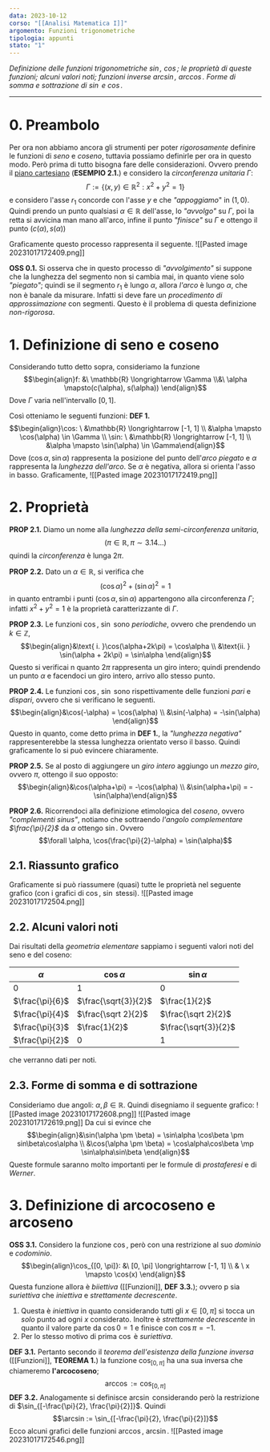 ```yaml
---
data: 2023-10-12
corso: "[[Analisi Matematica I]]"
argomento: Funzioni trigonometriche
tipologia: appunti
stato: "1"
---
```

*Definizione delle funzioni trigonometriche $\sin$, $\cos$; le proprietà di queste funzioni; alcuni valori noti; funzioni inverse $\arcsin$, $\arccos$. Forme di somma e sottrazione di $\sin$ e $\cos$.*
- - -
# 0. Preambolo
Per ora non abbiamo ancora gli strumenti per poter *rigorosamente* definire le funzioni di *seno* e *coseno*, tuttavia possiamo definirle per ora in questo modo.
Però prima di tutto bisogna fare delle considerazioni.
Ovvero prendo il [piano cartesiano](Coppie%20Ordinate%20e%20Prodotto%20Cartesiano) (**ESEMPIO 2.1.**) e considero la *circonferenza unitaria* $\Gamma$: $$\Gamma := \{(x,y) \in \mathbb{R}^2: x^2+y^2=1\}$$
e considero l'asse $r_1$ concorde con l'asse $y$ e che *"appoggiamo*" in $(1, 0)$. 
Quindi prendo un punto qualsiasi $\alpha \in \mathbb{R}$ dell'asse, lo *"avvolgo"* su $\Gamma$, poi la retta si avvicina man mano all'arco, infine il punto *"finisce"* su $\Gamma$ e ottengo il punto $(c(\alpha), s(\alpha))$

Graficamente questo processo rappresenta il seguente.
![[Pasted image 20231017172409.png]]

**OSS 0.1.** 
Si osserva che in questo processo di *"avvolgimento"* si suppone che la lunghezza del segmento non si cambia mai, in quanto viene solo *"piegato"*; quindi se il segmento $r_1$ è lungo $\alpha$, allora *l'arco* è lungo $\alpha$, che non è banale da misurare. Infatti si deve fare un *procedimento di approssimazione* con segmenti. Questo è il problema di questa definizione *non-rigorosa*.
# 1. Definizione di seno e coseno
Considerando tutto detto sopra, consideriamo la funzione $$\begin{align}f: &\ \mathbb{R} \longrightarrow \Gamma \\&\ \alpha \mapsto(c(\alpha), s(\alpha)) \end{align}$$Dove $\Gamma$ varia nell'intervallo $[0, 1]$.

Così otteniamo le seguenti funzioni:
**DEF 1.** $$\begin{align}\cos: \ &\mathbb{R} \longrightarrow [-1, 1] \\ &\alpha \mapsto \cos(\alpha) \in \Gamma \\ \sin: \ &\mathbb{R} \longrightarrow [-1, 1] \\ &\alpha \mapsto \sin(\alpha) \in \Gamma\end{align}$$
Dove $(\cos\alpha, \sin\alpha)$ rappresenta la posizione del punto dell'*arco piegato* e $\alpha$ rappresenta la *lunghezza dell'arco*. Se $\alpha$ è negativa, allora si orienta l'asso in basso. Graficamente, 
![[Pasted image 20231017172419.png]]
# 2. Proprietà
**PROP 2.1.** Diamo un nome alla *lunghezza della semi-circonferenza unitaria*,  $$(\pi \in \mathbb{R}, \pi \sim 3.14\ldots) $$quindi la *circonferenza* è lunga $2\pi$.

**PROP 2.2.** Dato un $\alpha \in \mathbb{R}$, si verifica che $$(\cos\alpha)^2 + (\sin\alpha)^2 = 1$$in quanto entrambi i punti $(\cos\alpha, \sin\alpha)$ appartengono alla circonferenza $\Gamma$; infatti $x^2+y^2 = 1$ è la proprietà caratterizzante di $\Gamma$.

**PROP 2.3.** Le funzioni $\cos$, $\sin$ sono *periodiche*, ovvero che prendendo un $k \in \mathbb{Z}$,  $$\begin{align}&\text{ i. }\cos(\alpha+2k\pi) = \cos\alpha \\ &\text{ii. } \sin(\alpha + 2k\pi) = \sin\alpha \end{align}$$Questo si verificai n quanto $2\pi$ rappresenta un giro intero; quindi prendendo un punto $\alpha$ e facendoci un giro intero, arrivo allo stesso punto.

**PROP 2.4.** Le funzioni $\cos$, $\sin$ sono rispettivamente delle funzioni *pari* e *dispari*, ovvero che si verificano le seguenti. $$\begin{align}&\cos(-\alpha) = \cos(\alpha) \\ &\sin(-\alpha) = -\sin(\alpha) \end{align}$$Questo in quanto, come detto prima in **DEF 1.**, la *"lunghezza negativa"* rappresenterebbe la stessa lunghezza orientato verso il basso. Quindi graficamente lo si può evincere chiaramente.

**PROP 2.5.** Se al posto di aggiungere un *giro intero* aggiungo un *mezzo giro*, ovvero $\pi$, ottengo il suo opposto: $$\begin{align}&\cos(\alpha+\pi) = -\cos(\alpha) \\ &\sin(\alpha+\pi) = - \sin(\alpha)\end{align}$$

**PROP 2.6.** Ricorrendoci alla definizione etimologica del *coseno*, ovvero *"complementi sinus"*, notiamo che sottraendo *l'angolo complementare $\frac{\pi}{2}$* da $\alpha$ ottengo $\sin$. Ovvero $$\forall \alpha, \cos(\frac{\pi}{2}-\alpha) = \sin(\alpha)$$
## 2.1. Riassunto grafico
Graficamente si può riassumere (quasi) tutte le proprietà nel seguente grafico (con i grafici di $\cos$, $\sin$ stessi).
![[Pasted image 20231017172504.png]]

## 2.2. Alcuni valori noti
Dai risultati della *geometria elementare* sappiamo i seguenti valori noti del seno e del coseno:

| $\alpha$        | $\cos\alpha$ | $\sin \alpha$ |
| --------------- | ----------- | ------------ |
| $0$             |     $1$        |       $0$       |
| $\frac{\pi}{6}$ |       $\frac{\sqrt{3}}{2}$      |        $\frac{1}{2}$      |
| $\frac{\pi}{4}$ |     $\frac{\sqrt 2}{2}$        |       $\frac{\sqrt 2}{2}$        |
| $\frac{\pi}{3}$ |     $\frac{1}{2}$        |     $\frac{\sqrt{3}}{2}$         |
| $\frac{\pi}{2}$                | $0$            |         $1$     |
che verranno dati per noti.

## 2.3. Forme di somma e di sottrazione
Consideriamo due angoli: $\alpha, \beta \in \mathbb{R}$. 
Quindi disegniamo il seguente grafico:
![[Pasted image 20231017172608.png]]
![[Pasted image 20231017172619.png]]
Da cui si evince che $$\begin{align}&\sin(\alpha \pm \beta) = \sin\alpha \cos\beta \pm sin\beta\cos\alpha \\ &\cos(\alpha \pm \beta) = \cos\alpha\cos\beta \mp \sin\alpha\sin\beta \end{align}$$
Queste formule saranno molto importanti per le formule di *prostaferesi* e di *Werner*.

# 3. Definizione di arcocoseno e arcoseno
**OSS 3.1.** Considero la funzione $\cos$, però con una restrizione al suo *dominio* e *codominio*. $$\begin{align}\cos_{[0, \pi]}: &\ [0, \pi] \longrightarrow [-1, 1] \\ & \ x \mapsto \cos(x) \end{align}$$Questa funzione allora è *biiettiva* ([[Funzioni]], **DEF 3.3.**); ovvero p sia *suriettiva* che *iniettiva* e *strettamente decrescente*.
1. Questa è *iniettiva* in quanto considerando tutti gli $x \in [0, \pi]$ si tocca un *solo* punto ad ogni $x$ considerato. Inoltre è *strettamente decrescente* in quanto il valore parte da $\cos0 = 1$ e finisce con $\cos\pi = -1$. 
2. Per lo stesso motivo di prima $\cos$ è *suriettiva*.

**DEF 3.1.** 
Pertanto secondo il *teorema dell'esistenza della funzione inversa* ([[Funzioni]], **TEOREMA 1.**) la funzione $\cos_{[0, \pi]}$ ha una sua inversa che chiameremo **l'arcocoseno**; $$\arccos := \cos_{[0, \pi]} $$
**DEF 3.2.**
Analogamente si definisce $\arcsin$ considerando però la restrizione di $\sin_{[-\frac{\pi}{2}, \frac{\pi}{2}]}$.
Quindi $$\arcsin := \sin_{[-\frac{\pi}{2}, \frac{\pi}{2}]}$$
Ecco alcuni grafici delle funzioni $\arccos$, $\arcsin$.
![[Pasted image 20231017172546.png]]